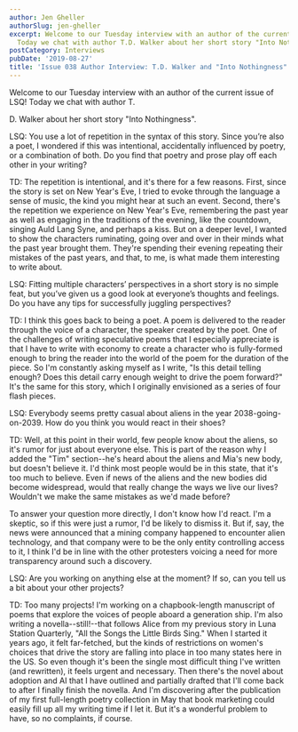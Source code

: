 ```yaml
---
author: Jen Gheller
authorSlug: jen-gheller
excerpt: Welcome to our Tuesday interview with an author of the current issue of LSQ!
  Today we chat with author T.D. Walker about her short story "Into Nothingness"...
postCategory: Interviews
pubDate: '2019-08-27'
title: 'Issue 038 Author Interview: T.D. Walker and "Into Nothingness"'
---
```

Welcome to our Tuesday interview with an author of the current issue of LSQ! Today we chat with author T.

D. Walker about her short story "Into Nothingness".

LSQ: You use a lot of repetition in the syntax of this story. Since you’re also a poet, I wondered if this was intentional, accidentally influenced by poetry, or a combination of both. Do you find that poetry and prose play off each other in your writing?

TD: The repetition is intentional, and it's there for a few reasons. First, since the story is set on New Year's Eve, I tried to evoke through the language a sense of music, the kind you might hear at such an event. Second, there's the repetition we experience on New Year's Eve, remembering the past year as well as engaging in the traditions of the evening, like the countdown, singing Auld Lang Syne, and perhaps a kiss. But on a deeper level, I wanted to show the characters ruminating, going over and over in their minds what the past year brought them. They're spending their evening repeating their mistakes of the past years, and that, to me, is what made them interesting to write about.

LSQ: Fitting multiple characters’ perspectives in a short story is no simple feat, but you’ve given us a good look at everyone’s thoughts and feelings. Do you have any tips for successfully juggling perspectives?

TD: I think this goes back to being a poet. A poem is delivered to the reader through the voice of a character, the speaker created by the poet. One of the challenges of writing speculative poems that I especially appreciate is that I have to write with economy to create a character who is fully-formed enough to bring the reader into the world of the poem for the duration of the piece. So I'm constantly asking myself as I write, "Is this detail telling enough? Does this detail carry enough weight to drive the poem forward?" It's the same for this story, which I originally envisioned as a series of four flash pieces.

LSQ: Everybody seems pretty casual about aliens in the year 2038-going-on-2039. How do you think you would react in their shoes?

TD: Well, at this point in their world, few people know about the aliens, so it's rumor for just about everyone else. This is part of the reason why I added the "Tim" section--he's heard about the aliens and Mia's new body, but doesn't believe it. I'd think most people would be in this state, that it's too much to believe. Even if news of the aliens and the new bodies did become widespread, would that really change the ways we live our lives? Wouldn't we make the same mistakes as we'd made before?

To answer your question more directly, I don't know how I'd react. I'm a skeptic, so if this were just a rumor, I'd be likely to dismiss it. But if, say, the news were announced that a mining company happened to encounter alien technology, and that company were to be the only entity controlling access to it, I think I'd be in line with the other protesters voicing a need for more transparency around such a discovery.

LSQ: Are you working on anything else at the moment? If so, can you tell us a bit about your other projects?

TD: Too many projects! I'm working on a chapbook-length manuscript of poems that explore the voices of people aboard a generation ship. I'm also writing a novella--still!--that follows Alice from my previous story in Luna Station Quarterly, "All the Songs the Little Birds Sing." When I started it years ago, it felt far-fetched, but the kinds of restrictions on women's choices that drive the story are falling into place in too many states here in the US. So even though it's been the single most difficult thing I've written (and rewritten), it feels urgent and necessary. Then there's the novel about adoption and AI that I have outlined and partially drafted that I'll come back to after I finally finish the novella. And I'm discovering after the publication of my first full-length poetry collection in May that book marketing could easily fill up all my writing time if I let it. But it's a wonderful problem to have, so no complaints, if course.